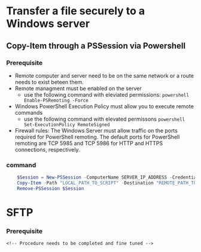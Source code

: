 # Transfer a file securely to a Windows server

## Copy-Item through a PSSession via Powershell
### Prerequisite 
- Remote computer and server need to be on the same network or a route needs to exist beteen them.
- Remote managment must be enabled on the server
  - use the following command with eleviated permissions: ```powershell Enable-PSRemoting -Force ```
- Windows PowerShell Execution Policy must allow you to execute remote commands
  - use the following command with elevated permissons ```powershell Set-ExecutionPolicy RemoteSigned ```   
- Firewall rules: The Windows Server must allow traffic on the ports required for PowerShell remoting. The default ports for PowerShell remoting are TCP 5985 and TCP 5986 for HTTP and HTTPS connections, respectively.
### command
```powershell
    $Session = New-PSSession -ComputerName SERVER_IP_ADDRESS -Credential (Get-Credential)
    Copy-Item -Path "LOCAL_PATH_TO_SCRIPT" -Destination "REMOTE_PATH_TO_SCRIPT" -ToSession $Session
    Remove-PSSession $Session
```
# SFTP
### Prerequisite

    <!-- Procedure needs to be completed and fine tuned -->  